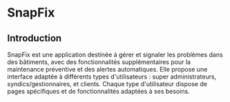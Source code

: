 # SnapFix
## Introduction 

SnapFix est une application destinée à gérer et signaler les problèmes dans des bâtiments, avec des fonctionnalités supplémentaires pour la maintenance préventive et des alertes automatiques. Elle propose une interface adaptée à différents types d'utilisateurs : super administrateurs, syndics/gestionnaires, et clients. Chaque type d'utilisateur dispose de pages spécifiques et de fonctionnalités adaptées à ses besoins. 
